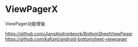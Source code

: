 # ViewPagerX
ViewPager功能增强

https://github.com/JiangAndroidwork/BottomSheetViewPager
https://github.com/kafumi/android-bottomsheet-viewpager


